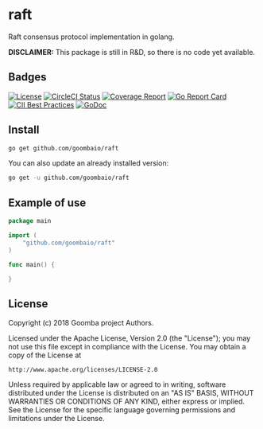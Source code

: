 # raft

Raft consensus protocol implementation in golang.

**DISCLAIMER:**
This package is still in R&D, so there is no code yet available.

## Badges

[![License][License-Image]][License-URL]
[![CircleCI Status][CircleCI-Image]][CircleCI-URL]
[![Coverage Report][Coverage-Image]][Coverage-URL]
[![Go Report Card][GoReportCard-Image]][GoReportCard-URL]
[![CII Best Practices][CII-Image]][CII-URL]
[![GoDoc][GoDoc-Image]][GoDoc-URL]

## Install

```bash
go get github.com/goombaio/raft
```

You can also update an already installed version:

```bash
go get -u github.com/goombaio/raft
```

## Example of use

```go
package main

import (
    "github.com/goombaio/raft"
)

func main() {

}
```

## License

Copyright (c) 2018 Goomba project Authors.

Licensed under the Apache License, Version 2.0 (the "License");
you may not use this file except in compliance with the License.
You may obtain a copy of the License at

    http://www.apache.org/licenses/LICENSE-2.0

Unless required by applicable law or agreed to in writing, software
distributed under the License is distributed on an "AS IS" BASIS,
WITHOUT WARRANTIES OR CONDITIONS OF ANY KIND, either express or implied.
See the License for the specific language governing permissions and
limitations under the License.

[License-Image]: https://img.shields.io/badge/License-Apache-blue.svg
[License-URL]: http://opensource.org/licenses/Apache
[CircleCI-Image]: https://circleci.com/gh/goombaio/raft.svg?style=svg
[CircleCI-URL]: https://circleci.com/gh/goombaio/raft
[Coverage-Image]: https://codecov.io/gh/goombaio/raft/branch/master/graph/badge.svg
[Coverage-URL]: https://codecov.io/gh/goombaio/raft
[GoReportCard-Image]: https://goreportcard.com/badge/github.com/goombaio/raft
[GoReportCard-URL]: https://goreportcard.com/report/github.com/goombaio/raft
[CII-Image]: https://bestpractices.coreinfrastructure.org/projects/2217/badge
[CII-URL]: https://bestpractices.coreinfrastructure.org/projects/2217
[GoDoc-Image]: https://godoc.org/github.com/goombaio/raft?status.svg
[GoDoc-URL]: http://godoc.org/github.com/goombaio/raft